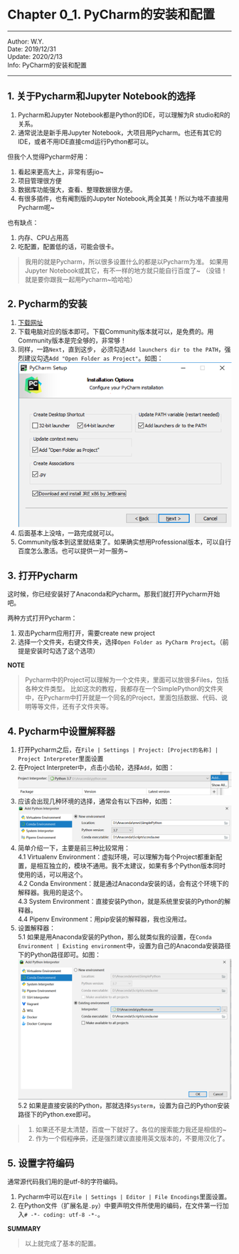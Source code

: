 # Chapter 0_1. PyCharm的安装和配置

----
Author: W.Y.  
Date: 2019/12/31  
Update: 2020/2/13  
Info: PyCharm的安装和配置

----
## 1. 关于Pycharm和Jupyter Notebook的选择
1. Pycharm和Jupyter Notebook都是Python的IDE，可以理解为R studio和R的关系。
2. 通常说法是新手用Jupyter Notebook，大项目用Pycharm。也还有其它的IDE，或者不用IDE直接cmd运行Python都可以。

但我个人觉得Pycharm好用：
1. 看起来更高大上，非常有感jio~
2. 项目管理很方便
3. 数据库功能强大，查看、整理数据很方便。
4. 有很多插件，也有阉割版的Jupyter Notebook,两全其美！所以为啥不直接用Pycharm呢~

也有缺点：
1. 内存、CPU占用高
2. 吃配置，配置低的话，可能会很卡。

>我用的就是Pycharm，所以很多设置什么的都是以Pycharm为准。
>如果用Jupyter Notebook或其它，有不一样的地方就只能自行百度了~
>（没错！就是要你跟我一起用Pycharm~哈哈哈）

## 2. Pycharm的安装

1. [下载网址](https://www.jetbrains.com/pycharm/)
2. 下载电脑对应的版本即可。下载Community版本就可以，是免费的。用Community版本是完全够的，非常够！
3. 同样，一路`Next`，直到这步，
必须勾选`Add launchers dir to the PATH`，强烈建议勾选`Add "Open Folder as Project"`。如图：![](https://github.com/git-wy/SimplePython/blob/master/%E5%9B%BE%E7%89%87/Pycharm%E5%AE%89%E8%A3%85%2001.png?raw=true)
4. 后面基本上没啥，一路完成就可以。
5. Community版本到这里就结束了。如果确实想用Professional版本，可以自行百度怎么激活。也可以提供一对一服务~


## 3. 打开Pycharm

这时候，你已经安装好了Anaconda和Pycharm。那我们就打开Pycharm开始吧。

两种方式打开Pycharm：
1. 双击Pycharm应用打开，需要create new project
2. 选择一个文件夹，右键文件夹，选择`Open Folder as PyCharm Project`。（前提是安装时勾选了这个选项）

**NOTE**
> Pycharm中的Project可以理解为一个文件夹，里面可以放很多Files，包括各种文件类型。
>比如这次的教程，我都存在一个SimplePython的文件夹中，在Pycharm中打开就是一个同名的Project，里面包括数据、代码、说明等等文件，还有子文件夹等。

## 4. Pycharm中设置解释器
1. 打开Pycharm之后，在`File | Settings | Project: [Project的名称] | Project Interpreter`里面设置
2. 在Project Interpreter中，点击小齿轮，选择`Add`，如图：  
![图片](https://github.com/git-wy/SimplePython/blob/master/%E5%9B%BE%E7%89%87/Pycharm%20%E8%AE%BE%E7%BD%AE%E8%A7%A3%E9%87%8A%E5%99%A8%2001.png?raw=true)
3. 应该会出现几种环境的选择，通常会有以下四种，如图：  
![图片](https://github.com/git-wy/SimplePython/blob/master/%E5%9B%BE%E7%89%87/Pycharm%20%E8%AE%BE%E7%BD%AE%E8%A7%A3%E9%87%8A%E5%99%A8%2002.png?raw=true)
4. 简单介绍一下，主要是前三种比较常用：  
4.1 Virtualenv Environment：虚拟环境，可以理解为每个Project都重新配置，是相互独立的，模块不通用。我不太建议，如果有多个Python版本同时使用的话，可以用这个。   
4.2 Conda Environment：就是通过Anaconda安装的话，会有这个环境下的解释器。我用的是这个。   
4.3 System Environment：直接安装Python，就是系统里安装的Python的解释器。  
4.4 Pipenv Environment：用pip安装的解释器，我也没用过。  
5. 设置解释器：  
5.1 如果是用Anaconda安装的Python，那么就类似我的设置，在`Conda Environment | Existing environment`中，设置为自己的Anaconda安装路径下的Python路径即可。如图：  
![图片](https://github.com/git-wy/SimplePython/blob/master/%E5%9B%BE%E7%89%87/Pycharm%20%E8%AE%BE%E7%BD%AE%E8%A7%A3%E9%87%8A%E5%99%A8%2003.png?raw=true)  
5.2 如果是直接安装的Python，那就选择`Systerm`，设置为自己的Python安装路径下的Python.exe即可。  


>1. 如果还不是太清楚，百度一下就好了。各位的搜索能力我还是相信的~
>2. 作为一个假~~程序员~~，还是强烈建议直接用英文版本的，不要用汉化了。


## 5. 设置字符编码
通常源代码我们用的是utf-8的字符编码。
1. Pycharm中可以在`File | Settings | Editor | File Encodings`里面设置。
2. 在Python文件（扩展名是`.py`）中要声明文件所使用的编码，在文件第一行加入`# -*- coding: utf-8 -*-`。


**SUMMARY**
> 以上就完成了基本的配置。